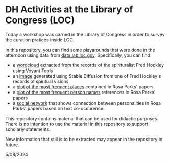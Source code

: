 # DH Activities at the Library of Congress (LOC)

Today a workshop was carried in the Library of Congress in order to survey the curation pratices inside LOC.

In this repository, you can find some playarounds that were done in the afternoon using data from [data.lab.loc.gov](data.lab.loc.gov).
Specifically, you can find: 
* a [wordcloud](wordcloud.jpg) extracted from the records of the spirituralist Fred Hockley using Voyant Tools
* an [image](stable_diffusion.webp) generated using Stable Diffusion from one of Fred Hockley's records of spiritual visions
* a [plot of the most frequent places](places.png) contained in Rosa Parks' papers
* a [plot of the most frequent person names](people.png) references in Rosa Parks' papers
* a [social network]("people_network.html") that shows connection between personalities in Rosa Parks' papers based on text co-occurence.

This repository contains material that can be used for didactic purposes.
There is no intention to use the material in this repository to support scholarly statements.

New information that still is to be extracted may appear in the repository in future.

5/08/2024
